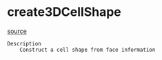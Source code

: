 # create3DCellShape

[source](github.com/OpenFOAM-jp/OpenFOAM-utilities-tutorials-jp/blob/master/v1906/mesh/conversion/fluentMeshToFoam/create3DCellShape.C/create3DCellShape.C)

```
Description
    Construct a cell shape from face information


```

